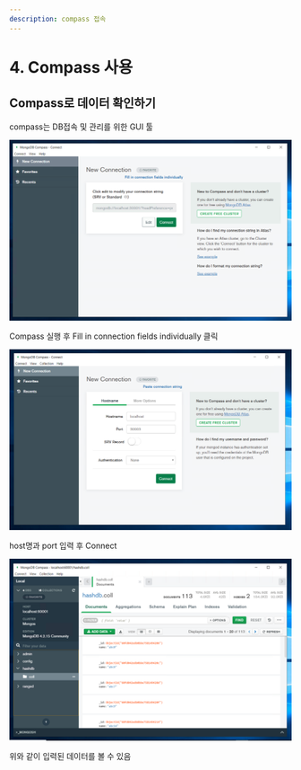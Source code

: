 ```yaml
---
description: compass 접속
---
```


# 4. Compass 사용

## Compass로 데이터 확인하기 

compass는 DB접속 및 관리를 위한 GUI 툴 

![](../../../.gitbook/assets/mongo_compass.png)

Compass 실행 후 Fill in connection fields individually 클릭 

![](../../../.gitbook/assets/mongo_compass2.png)

host명과 port 입력 후 Connect 

![](../../../.gitbook/assets/mongo_compass3.png)

위와 같이 입력된 데이터를 볼 수 있음 



